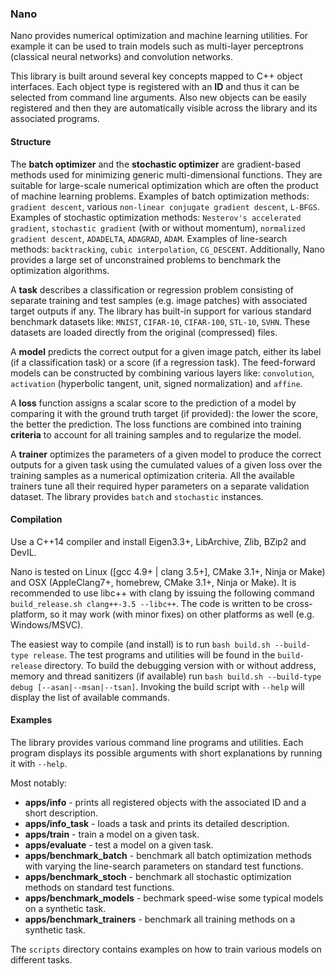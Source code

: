 ### Nano

Nano provides numerical optimization and machine learning utilities. For example it can be used to train models such as multi-layer perceptrons (classical neural networks) and convolution networks.

This library is built around several key concepts mapped to C++ object interfaces. Each object type is registered with an **ID** and thus it can be selected from command line arguments. Also new objects can be easily registered and then they are automatically visible across the library and its associated programs.


#### Structure

The **batch optimizer** and the **stochastic optimizer** are gradient-based methods used for minimizing generic multi-dimensional functions. They are suitable for large-scale numerical optimization which are often the product of machine learning problems. Examples of batch optimization methods: `gradient descent`, various `non-linear conjugate gradient descent`, `L-BFGS`. Examples of stochastic optimization methods: `Nesterov's accelerated gradient`, `stochastic gradient` (with or without momentum), `normalized gradient descent`, `ADADELTA`, `ADAGRAD`, `ADAM`. Examples of line-search methods: `backtracking`, `cubic interpolation`, `CG_DESCENT`. Additionally, Nano provides a large set of unconstrained problems to benchmark the optimization algorithms.

A **task** describes a classification or regression problem consisting of separate training and test samples (e.g. image patches) with associated target outputs if any. The library has built-in support for various standard benchmark datasets like: `MNIST`, `CIFAR-10`, `CIFAR-100`, `STL-10`, `SVHN`. These datasets are loaded directly from the original (compressed) files.

A **model** predicts the correct output for a given image patch, either its label (if a classification task) or a score (if a regression task). The feed-forward models can be constructed by combining various layers like: `convolution`, `activation` (hyperbolic tangent, unit, signed normalization) and `affine`.

A **loss** function assigns a scalar score to the prediction of a model by comparing it with the ground truth target (if provided): the lower the score, the better the prediction. The loss functions are combined into training **criteria** to account for all training samples and to regularize the model.

A **trainer** optimizes the parameters of a given model to produce the correct outputs for a given task using the cumulated values of a given loss over the training samples as a numerical optimization criteria. All the available trainers tune all their required hyper parameters on a separate validation dataset. The library provides `batch` and `stochastic` instances.


#### Compilation

Use a C++14 compiler and install Eigen3.3+, LibArchive, Zlib, BZip2 and DevIL.

Nano is tested on Linux ([gcc 4.9+ | clang 3.5+], CMake 3.1+, Ninja or Make) and OSX (AppleClang7+, homebrew, CMake 3.1+, Ninja or Make). It is recommended to use libc++ with clang by issuing the following command `build_release.sh clang++-3.5 --libc++`. The code is written to be cross-platform, so it may work (with minor fixes) on other platforms as well (e.g. Windows/MSVC).

The easiest way to compile (and install) is to run `bash build.sh --build-type release`. The test programs and utilities will be found in the `build-release` directory. To build the debugging version with or without address, memory and thread sanitizers (if available) run `bash build.sh --build-type debug [--asan|--msan|--tsan]`. Invoking the build script with `--help` will display the list of available commands.


#### Examples

The library provides various command line programs and utilities. Each program displays its possible arguments with short explanations by running it with `--help`.

Most notably:
* **apps/info** - prints all registered objects with the associated ID and a short description.
* **apps/info_task** - loads a task and prints its detailed description.
* **apps/train** - train a model on a given task.
* **apps/evaluate** - test a model on a given task.
* **apps/benchmark_batch** - benchmark all batch optimization methods with varying the line-search parameters on standard test functions.
* **apps/benchmark_stoch** - benchmark all stochastic optimization methods on standard test functions.
* **apps/benchmark_models** - bechmark speed-wise some typical models on a synthetic task.
* **apps/benchmark_trainers** - benchmark all training methods on a synthetic task.

The `scripts` directory contains examples on how to train various models on different tasks.
